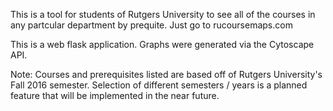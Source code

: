 This is a tool for students of Rutgers University to see all of the courses in any partcular department by prequite.
Just go to rucoursemaps.com

This is a web flask application.
Graphs were generated via the Cytoscape API.

Note: Courses and prerequisites listed are based off of Rutgers University's Fall 2016 semester. Selection of different semesters / years is a planned feature that will be implemented in the near future.
